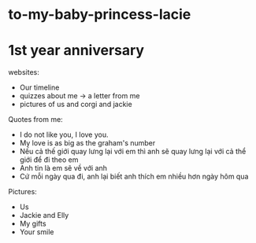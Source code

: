 # to-my-baby-princess-lacie
# 1st year anniversary

websites:
 - Our timeline
 - quizzes about me -> a letter from me
 - pictures of us and corgi and jackie
 
 

Quotes from me:
 - I do not like you, I love you.
 - My love is as big as the graham's number
 - Nếu cả thế giới quay lưng lại với em thì anh sẽ quay lưng lại với cả thể giới để đi theo em
 - Anh tin là em sẽ về với anh
 - Cứ mỗi ngày qua đi, anh lại biết anh thích em nhiều hơn ngày hôm qua
 
Pictures:
 - Us
 - Jackie and Elly
 - My gifts
 - Your smile
